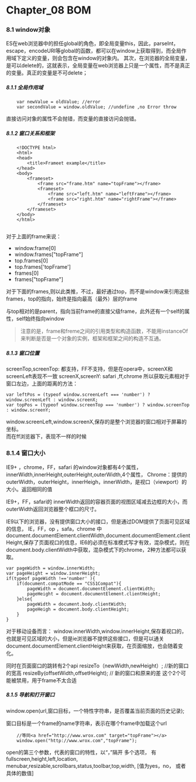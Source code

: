 # Chapter_08 BOM

### 8.1 window对象
ES在web浏览器中的担任global的角色，即全局变量this，因此，parseInt，escape，encodeURI等global的函数，都可以在window上获取得到，而全局作用域下定义的变量，则会包含在window的对象内。
其次，在浏览器的全局变量，是可以delete的，这就表示，全局变量在web浏览器上只是一个属性，而不是真正的变量。真正的变量是不可delete；


##### 8.1.1 全局作用域
```
    var newValue = oldValue; //error
    var secondValue = window.oldValue; //undefine ,no Error throw
```
直接访问对象的属性不会抛错，而变量的直接访问会抛错。

##### 8.1.2 窗口关系和框架

```
    <!DOCTYPE html>
    <html>
    <head>
        <title>Frameet example</title>
    </head>
    <body>
        <frameset>
            <frame src="frame.htm" name="topFrame"></frame>
            <frameset>
                <frame src="left.htm" name="leftFrame"></frame>
                <frame src="right.htm" name="rightFrame"></frame>
            </frameset>
        </frameset>
    </body>
    </html>


```

对于上面的frame来说：
- window.frame[0]
- window.frames["topFrame"]
- top.frames[0]
- top.frames['topFrame']
- frames[0]
- frames["topFrame"]

对于下面的frames,则以此类推，不过，最好通过top，而不是window来引用这些frames，top的指向，始终是指向最高（最外）层的frame

与top相对的是parent，指向当前frame的直接父级frame，此外还有一个self的属性，self始终指向window
> 注意的是，frame和freme之间的引用类型和构造函数，不能用instanceOf 来判断是否是一个对象的实例，框架和框架之间的构造不互通。

##### 8.1.3 窗口位置
screenTop,screenTop: 都支持，FF不支持，但是在opera中，screenX和screenLeft表现不一致
screenX,screenY:   safari ,ff,chrome
所以获取元素相对于窗口左边，上面的距离的方法：
```
var leftPos = (typeof window.screenLeft === 'number') ? window.screenLeft : window.screenX;
var topPos = (typeof window.screenTop === 'number') ? window.screenTop : window.screenY;
```
   
window.screenLeft,window.screenX,保存的是整个浏览器的窗口相对于屏幕的坐标。   
而在ff浏览器下，表现不一样的时候

### 8.1.4 窗口大小
IE9+ ，chrome，FF，safari 的window对象都有4个属性，innerWidth,innerHeight,outerHeight,outerWidth,4个属性，
Chrome：提供的outerWidth，outerHeight，innerHeigh，innerWidth，是视口（viewport）的大小。返回相同的值

IE9+，FF，safari的 innerWidth返回的容器页面的视图区域减去边框的大小，而outerWidth返回浏览器整个框口的尺寸。

IE9以下的浏览器，没有提供窗口大小的接口，但是通过DOM提供了页面可见区域的信息，
IE，FF，op ，safa，chrome 中 document.documentElement.clientWidth,document.documentElement.clientHeight,保存了页面视口的信息，IE6的必须在标准模式写才有效，混杂模式，则在document.body.clientWidth中获取，混杂模式下的chrome，2种方法都可以获取。

```
var pageWidth = window.innerWidth;
var pageHeight = window.innerHeight;
if(typeof pageWidth !=='number' ){
    if(document.compatMode == "CSS1Compat"){
        pageWidth = document.documentElement.clientWidth;
        pageHeight = document.documentElement.clientHeight;
    }else{
        pageWidth = document.body.clientWidth;
        pageHeigh = document.body.clientHeight;
    }
}
```

对于移动设备而言：
window.innerWidth,window.innerHeight,保存着视口的，也就是可见区域的大小，但是ie浏览器不提供这些接口，但是可以通关document.documentElement.clientHeight来获取，在页面缩放，也会随着变化。

同时在页面窗口的跳转有2个api
resizeTo（newWidth,newHeight）; //新的窗口的宽高
resizeBy(offsetWidth,offsetHeight); // 新的窗口和原来的差
这个2个可能被禁用，用于frame不太合适

##### 8.1.5 导航和打开窗口
window.open(url,窗口目标，一个特性字符串，是否覆盖当前页面的历史记录);

窗口目标是一个frame的name字符串，表示在哪个frame中加载这个url
```
    //等同<a href="http://www.wrox.com" target="topFrame"></a>
    window.open("http://www.wrox.com","topFrame");
```
open的第三个参数，代表的窗口的特性，以“，”隔开 多个选项，
有fullscreen,height,left,location, menubar,resizable,scrollbars,status,toolbar,top,width, [值为yes，no， 或者具体的数值]




